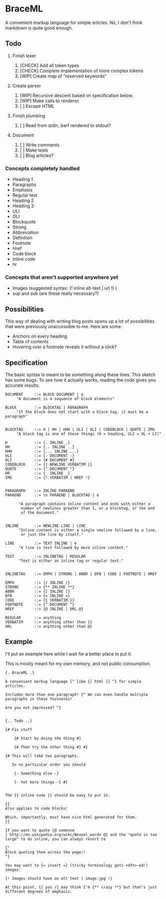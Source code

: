 
BraceML
=======

A convenient markup language for simple articles. No, I don't think markdown
is quite good enough.


Todo
----

1. Finish lexer

    1. [CHECK] Add all token types
    2. [CHECK] Complete implementation of more complex tokens
    3. [WIP] Create map of "reserved keywords"

2. Create parser

    1. [WIP] Recursive descent based on specification below.
    2. [WIP] Make calls to renderer.
    3. [ ] Escape HTML

3. Finish plumbing

    1. [ ] Read from stdin, barf rendered to stdout?

4. Document

    1. [ ] Write comments
    2. [ ] Make tests
    3. [ ] Blog articles?


### Concepts completely handled

* Heading 1
* Paragraphs
* Emphasis
* Regular text
* Heading 2
* Heading 3
* ULI
* OLI
* Blockquote
* Strong
* Abbreviation
* Definition
* Footnote
* Href
* Code block
* Inline code
* hr


### Concepts that aren't supported anywhere yet

* Images (suggested syntax: {! inline alt-text | url !} )
* sup and sub (are these really necessary?)



Possibilities
-------------

This way of dealing with writing blog posts opens up a lot of possibilities
that were previously unaccessible to me. Here are some:

* Anchors on every heading
* Table of contents
* Hovering over a footnote reveals it without a click?


Specification
-------------

The basic syntax is meant to be something along these lines. This
sketch has some bugs. To see how it actually works, reading the
code gives you accurate results.


    DOCUMENT     ::= BLOCK DOCUMENT | e
         "A document is a sequence of block elements"
  
    BLOCK        ::= BLOCKTAG | PARAGRAPH
         "If the block does not start with a block tag, it must be a paragraph"
  
  
    BLOCKTAG     ::= H | HH | HHH | ULI | OLI | CODEBLOCK | QUOTE | IMG
         "A block tag is one of these things (H = heading, ULI = UL + LI)"
  
    H            ::= {. INLINE .}
    HH           ::= {.. INLINE ..}
    HHH          ::= {... INLINE ...}
    ULI          ::= {- DOCUMENT -}
    OLI          ::= {# DOCUMENT #}
    CODEBLOCK    ::= {{ NEWLINE VERBATIM }}
    QUOTE        ::= {" DOCUMENT "}
    HR           ::= {_ INLINE _}
    IMG          ::= {! VERBATIM | HREF !}
  
  
    PARAGRAPH    ::= INLINE PARAEND
    PARAEND      ::= \n PARAEND | BLOCKTAG | e
  
          "A paragraph contains inline content and ends with either a
           number of newlines greater than 1, or a blocktag, or the end
           of the document."
  
  
    INLINE       ::= NEWLINE LINE | LINE
          "Inline content is either a single newline followed by a line,
           or just the line by itself."
  
    LINE         ::= TEXT INLINE | e
          "A line is text followed by more inline content."
  
    TEXT         ::= INLINETAG | REGULAR
          "Text is either an inline tag or regular text."
  
  
    INLINETAG    ::= EMPH | STRONG | ABBR | DFN | CODE | FOOTNOTE | HREF
  
    EMPH         ::= {/ INLINE /}
    STRONG       ::= {** INLINE **}
    ABBR         ::= {[ INLINE ]}
    DFN          ::= {= INLINE =}
    CODE         ::= {{ VERBATIM }}
    FOOTNOTE     ::= {^ DOCUMENT ^}
    HREF         ::= {@ INLINE | URL @}
  
    REGULAR      ::= anything
    VERBATIM     ::= anything other than }}
    URL          ::= anything other than @}


Example
-------

I'll put an example here while I wait for a better place to put it.

This is mostly meant for my own memory, and not public consumption.

    {. BraceML .}

    A convenient markup language {^ like {[ html ]} ^} for simple articles.

    Includes more than one paragraph! {^ We can even handle multiple
    paragraphs in these footnotes!

    Are you not impressed? ^}


    {.. Todo ..}

    {# Fix stuff

        {# Start by doing the thing #}

        {# Then try the other thing #} #}

    {# This will take two paragraphs.

       In no particular order you should

        {- Something else -}

        {- Yet more things -} #}


    The {{ inline code }} should be easy to put in.

    {{
    Also applies to code blocks!

    Which, importantly, must have nice html generated for them.
    }}

    If you want to quote {@ someone
    | http://en.wikipedia.org/wiki/Weasel_words @} and the "quote is too
    large" to do inline, you can always resort to

    {"
    Block quoting them across the page!!
    "}
    
    You may want to {= insert =} (tricky terminology gets <dfn>-ed!) images:

    {! Images should have an alt text | image.jpg !}
    
    At this point, {/ you /} may think I'm {** crazy **} but that's just
    different degrees of emphasis.
    
    
